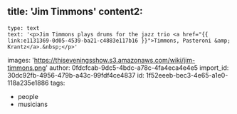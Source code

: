 title: 'Jim Timmons'
content2:
  -
    type: text
    text: '<p>Jim Timmons plays drums for the jazz trio <a href="{{ link:e1131369-0d05-4539-ba21-c4883e117b16 }}">Timmons, Pasteroni &amp; Krantz</a>.&nbsp;</p>'
images: 'https://thiseveningsshow.s3.amazonaws.com/wiki/jim-timmons.png'
author: 0fdcfcab-9dc5-4bdc-a78c-4fa4eca4e4e5
import_id: 30dc92fb-4956-479b-a43c-99fdf4ce4837
id: 1f52eeeb-bec3-4e65-a1e0-118a235e1886
tags:
  - people
  - musicians

